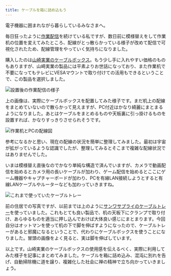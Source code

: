 ```yaml
---
title: ケーブルを箱に詰め込もう
---
```

電子機器に囲まれながら暮らしているみなさまへ。

毎日狂ったように[作業配信](https://www.youtube.com/c/r7kamura)を続けている私ですが、数日前に模様替えをして作業机の位置を変えてみたところ、配線がとっ散らかっている様子が改めて配信で可視化されたため、配線管理をやっていく気持ちになりました。

購入したのは[山崎実業のケーブルボックス](https://www.amazon.co.jp/dp/B0846DPNPP)。もう少し手に入れやすい価格のものもありますが、山崎実業の製品には平素よりお世話になっており、また作業机で不要になってもテレビにVESAマウントで取り付けての活用もできるということで、この製品を選択しました。

![](https://lh3.googleusercontent.com/docs/ADP-6oGjNdWBdF7V6tGA5Bn7kWXwl2Q-sqjkh0ZYrdiisgOcerYr0jNfqT0vOUSzPKpINAmumPtv-g0RPPcMqQiyF9NjlXCZoUc1kXKKVLbpCeOgk97QKBGsDqZtBP1HPtFYZ1o7lmwW4vKmnCD3Bts489hIf-ISfFXP43fSTeM6DJAABDw8SzXRR0xYhNw7aHWX-C_fewHGlHbFAlpa0lhi55bW7i9-W6_0Ghufb5Ogu8BnMurC5IYCxyEDudjJsCRL8Uja6bWcG5nfBymwTdaOdx0ruXW7VYC6k8JyGswrizs7-VsIQEmA1_vZ0FtVYVCu4HXS0XPIbp_VlKDHuJB1qn_uIfG3PhfsGLKj0XMP5UN5U1fu-UaMIR12kdbgnE_RYTKfWjtrPdQTnwJ414MsYAjfGANQOsA3TksTFWV37juwmqUh2YRT6vGJ0mGWSRXqsXad-7ZoGqSY96sH5BFr-mix6EXIjH40VLmrq-ZIzRskB4qqhRcugr3wfhbnTPRFY9-r88tDxrUqh27yMzn0sH8T8IXtyrzp_9mj56AU-0iqnGcexvYBOlYK5MFnbMZGrSHtksEg878y7sgbVz1mqNpXnmHKdEhQ5NkA5iZca875VVNFtGci8CPHYPC2dJEwHLQD40FOT84uhFVhzgwHcb62TvAYyKp68BdeCFVP2xPDu0OdsU-IuEqX1Zftz_Lra1trJ6q3FRlgdDXFoEoO6ZwNNBDjoF4rhfTy3yqpqz-WzLtVh_FsG5COo2gfLOtc_eU5r4dkuP46oy-a4nElRweiT-GibUhn6FvSLRZ265TR5nUnzrtu_cf8JzyuLpp1TXyuUD6rX15vQkFijp792Kf6Q3fyjInVi9fFOiyl2L0cZQEsc2o2SeVyv8Pc7asZcjpv8QtwR7mYjy6r3PT0A6mQBFowKRoMohmKVnvR6UvpJucANWY5Z4JQaNLxVGvdFLn1a5zijqBk6RoxPi0-bstD5egLMio4szL0ZLVikrwLBvmMp8KXCYbIucFtalJzKVii_4qdWqw9f1JqKTjmvbJ_xHJFQp-LF2AsjJw9ZNNtGhvON8reBaAmMehVvOMTmHwvfgQKJ2NgPxrRQD_VbTqeULZB89QKd-x1TeqrqQKD664uT6-4H909uss1yDYzdZuZW_ZRZZOXDIO737pDOu4SiBriAV_9BFkUfiNVfe0BWjaypJEaKEVI52lIVoI8fwBz6qBoOUJXjWQ04o46MkhQkbgVYZykJnV87SC9uQiHzXbg "設置後の作業配信の様子")

上の画像は、実際にケーブルボックスを配置してみた様子です。まだ机上の配線をまとめていないので散らかって見えますが、PC付近はかなり綺麗にまとまるようになりました。あとはケーブルをまとめるものや天板裏に引っ掛けるものを設置すれば、かなりすっきりさせられそうです。

![](https://lh3.googleusercontent.com/docs/ADP-6oHBCKRrxjMyhuu0tE1iqN88TfgQL-lDZOm0w9bbVt4Mi2wuBc-zioVeSFMdG7CKwVqDC4wSnk1fi5UcE0W8x-mFFFgRo4Aqf8cphY1WQxOq_kD-u3hpQT6vJwmdTwwusVpvK6so7RwbCLemjOIk7XEy520ABY7uXzWPeWKc0MG5JN3BIgYiQkKLQ3j_cr-y0wIzei5xLMUsppZ02c3nQc0fCeM2qOMw_UwDBHhrPWFQo75QoH7T9_75l8QMTK3ipa3wTiUCEraAO0dp1yhZZVJ-Z-HIP3BH_ii5ZEeEFw7M9QR2P0oFRdyKYga7U04zlNJQER9y6c3mREImKUTyBs4KbaPCiC1LmXzsgq9x92GYmQdMEzpoV6hk12fQxmUclW7_l9pafrAlxNa3HPRP8dRlkJjikswv9--vNPFsvehmYPOO6Sz5ZOrTGkrm23GUy_NT_yLX65rgXLNBMlRflGxsbD1iAcklSJ6yIVILJwKPr78uSsZu8H1bTEkp7B-NK6rdgoS0RHh639KZM5n1ZsgArVYSWyYNu6y7b_naTq66zg5U9AJf1YuxgPzcwH30rQucTA8XPUHQKRhctO1vLwj0PAAmGon9tCW4uaMcWw1ZiOJVecyTIXFI0WWXw-0ZPMiwT7zVGX2sVbkpdot4244w4-VqxrjUubgvAEBVyVxBdt1F27HEYsW32w03CQClFwjl-vS7fwezvkWNcD9iaoT72jwhJecCZ9yLsVNfS0qqwGU6cdVwdgxC3N5i-Y8CY8XAvs2prs12VbIXJXKQZq28yTi43wftIZgsWMukcuhVQgz0tr981S4Dtfkn6Pp28_SQrl29MgeUcazHjaMXjQRrdinsC0NUhBX_RMWHathWtImbG0hU83zHplM9Pd7l0E3d-5GSUW-BVoD1r2eESZarze7gNJKFT-ZuLWdEjJ-kM_dEyDMQD3clEFZMJT0y7ulBzFDGPXLKsAlaxIH2AaTHbD3pc30um43naXLN71uRMu5dHX4BXwz7yLk6msNSTldqXuoXZMPdy_Pd2crc9ogmW0pcgnFmLxlYhRJYKkVxuU8TKH-UQjFqlqp4BZWk-cG4-t06ROBKAvyRJ-T2bOtV80eh3X53U9puveynwUVxL3OFLaNFP63joP5LgNJvBcc-dUVvvZqNPl8tYk7-hX7QNf254nSF9hA2UqtoQA-FCGo2jRAgq9v0WpCoBRptJ1MXTE23XcSRFtFTqNK8lNWfHC9UA9cg0gG3kxOFn_J3c4nb "作業机とPCの配線図")

参考になるかと思い、現在の配線の状況を簡単に整理してみました。最初は宇宙が拡がっているような認識でしたが、整理してみるとそこまで複雑な配線状況ではありませんでした。

いまは模様替え直後なのでかなり単純な構造で済んでいますが、カメラで動画配信を始めるとカメラ用の長いケーブルが加わり、ゲーム配信を始めるとここにゲーム機器やキャプチャーボードが加わり、PCを有線LAN接続しようとすると有線LANケーブルやルーターなども加わっていきますね。

![](https://lh3.googleusercontent.com/docs/ADP-6oGo7gK0imzbYkZ_2So4GSD6mNBzAv4_Ay3mfNNc1QnLi9OYVIaR9DNlAT58YYezZs5cH-ejDeZom3JYR7-0P3BqiOCx1AqKEqkcZtWd79TNzSdpgwxyNEd-ZgrVN9W3sGDZ1Ku-jKb7_cLa2NUejlCRvlGezoZpJ3epka7mwWc3-Ee_amsld_5yoUW126DUg4aRpVz3YM1E57xN7E10nNfcjgpgZ4bTFWq1baR70VR3xS_yRj2fbpLbTwtFqtIleKuNELlf0j-nc91e9qtX5zl1k_o3QjnnnZLHcM9TbjIyKv8ym1eNub0zhqF6DQyGVvUltXYjVJ4yYHxhwHBwG_PTmwLor_gw4iHDo_LseLXDbdmjIhzwKQDiMRrI7rXRQxUIkmrNQ7p4YgB5CBGBAn1IILE7W_MOpJhC812U81-dhQfPD3DoZaeAUc8njmkU6iYvOWGsVk2w6uzd9X-DAH4rDhAEeoa5HMmCh9aKhjIolTFhkCARJpc9I2lPvPv6yEN9pxUZIigR8bgPu5t8UC-kPFKw0p08aTvzMnVYJVty5qufNiPiJlcM9dyseQD621d8nIyYvTqaBfDY1MpO27l2eyf6_bJU1hAQMWFFPTUb83u8a_qbGg-Jgimem3txBpvcmgIfelqhHMsWxsIXmo-_BIPM4P5Td6CX26gn6itaigvSo_Oe8GUFR1V7UuZPz54O1QeW5aL16FA67gixolPMRES2tlTy0Nq1KZDWTQxlk5VkU1uGECrtxayQQKyqd8uQYdK17mBKM2IRJQ2DxNLEfMcF_gp_yBNFZiD6y9pCXNOdhXqwI-4iLqOZ6luDK805NRhqp4lla8ZQ0D7ALMjr1kaE8NRzcLaPkOWQ8HGwrrq-UlLt11cgQTO9Ofbj2ihDCLBTA7WmrkGaKCOPmM1JJApx6dMeE8XDgTFB3o-jt6OGKgKmImw4-MKv9WEUlovcxN84SCCZ6oL5h5VNOF0ni0OsQKBMJTQ_CAg7mYmcK-V1Et8h1_jgMqnNgOKRT6Qj_F1hqnNYtOe5w82EmeTqC2TDS49JSK1MyX19OSDeurAKQAFbgO_c6-R2fgEkr9GEs8qH3YdAi-feiZoBvI8OvjLHtb6D6GgFHY8LvL9VOzjNmWgkKQG4oU7BW7aWvJr1Qii3Ry6XmSRCbeMPUJunmcLJK1QpZmb4D6MFYXbTQo0r87DAHxvV9342t1cEUgRq2ZJazYe8x_QxFGESd-USJVJEiI6Wjr2NIv0xgI9KFBRO "これまで使っていたケーブルトレー")

前の住居での写真ですが、以前までは上のように[サンワサプライのケーブルトレー](https://www.amazon.co.jp/dp/B01N6B5ST9)を使っていました。これもとても良い製品で、机の天板下にクランプで取り付け、あらゆるものを適当に押し込んでおけば大体良い感じにまとまります。今回自分はオットマンを使って机の下で脚を伸ばすようになったので、ケーブルトレーがあると邪魔になるということで、代わりにケーブルボックスを使うことになりました。冒頭の画像をよく見ると、実は脚を伸ばしています。

以上です。山崎実業のケーブルボックスの使用感を伝えるべく、実際に利用してみた様子を記事にまとめてみました。ケーブルを箱に詰め込み、混沌に別れを告げ、自動掃除機に道を譲り、複雑化した社会に禅の精神で立ち向かっていきましょう。
